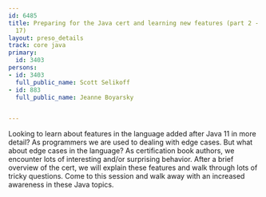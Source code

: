 ---
id: 6485
title: Preparing for the Java cert and learning new features (part 2 - Java 12 to
  17)
layout: preso_details
track: core java
primary:
  id: 3403
persons:
- id: 3403
  full_public_name: Scott Selikoff
- id: 883
  full_public_name: Jeanne Boyarsky

---
Looking to learn about features in the language added after Java 11 in more detail? As programmers we are used to dealing with edge cases. But what about edge cases in the language? As certification book authors, we encounter lots of interesting and/or surprising behavior.  After a brief overview of the cert, we will explain these features and walk through lots of tricky questions. Come to this session and walk away with an increased awareness in these Java topics.
